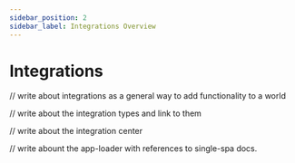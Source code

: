```yaml
---
sidebar_position: 2
sidebar_label: Integrations Overview
---
```


# Integrations

// write about integrations as a general way to add functionality to a world

// write about the integration types and link to them

// write about the integration center

// write abount the app-loader with references to single-spa docs.
